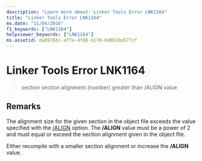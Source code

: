 ```yaml
---
description: "Learn more about: Linker Tools Error LNK1164"
title: "Linker Tools Error LNK1164"
ms.date: "11/04/2016"
f1_keywords: ["LNK1164"]
helpviewer_keywords: ["LNK1164"]
ms.assetid: da89765c-affa-4f88-b170-6d6b19a577cf
---
```

# Linker Tools Error LNK1164

> section section alignment (number) greater than /ALIGN value

## Remarks

The alignment size for the given section in the object file exceeds the value specified with the [/ALIGN](../../build/reference/align-section-alignment.md) option. The **/ALIGN** value must be a power of 2 and must equal or exceed the section alignment given in the object file.

Either recompile with a smaller section alignment or increase the **/ALIGN** value.
